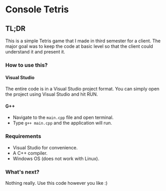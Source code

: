 # Console Tetris

## TL;DR
This is a simple Tetris game that I made in third semester for a client. The major goal was to keep the code at basic level so that the client could understand it and present it.

### How to use this?

#### Visual Studio
The entire code is in a Visual Studio project format. You can simply open the project using Visual Studio and hit RUN.

#### G++
- Navigate to the ```main.cpp``` file and open terminal.
- Type ```g++ main.cpp``` and the application will run.

### Requirements
- Visual Studio for convenience.
- A C++ compiler.
- Windows OS (does not work with Linux).

### What's next?
Nothing really. Use this code however you like :)
